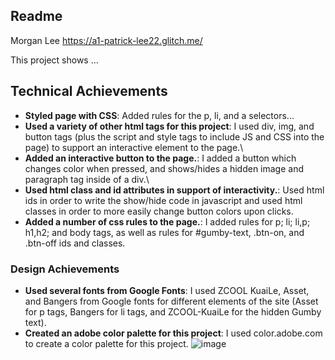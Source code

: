 Readme
---

Morgan Lee
https://a1-patrick-lee22.glitch.me/

This project shows ...

## Technical Achievements
- **Styled page with CSS**: Added rules for the p, li, and a selectors...
- **Used a variety of other html tags for this project**: I used div, img, and button tags (plus the script and style tags to include JS and CSS into the page) to support an interactive element to the page.\
- **Added an interactive button to the page.**: I added a button which changes color when pressed, and shows/hides a hidden image and paragraph tag inside of a div.\
- **Used html class and id attributes in support of interactivity.**: Used html ids in order to write the show/hide code in javascript and used html classes in order to more easily change button colors upon clicks.
- **Added a number of css rules to the page.**: I added rules for p; li; li,p; h1,h2; and body tags, as well as rules for #gumby-text, .btn-on, and .btn-off ids and classes.

### Design Achievements
- **Used several fonts from Google Fonts**: I used ZCOOL KuaiLe, Asset, and Bangers from Google fonts for different elements of the site (Asset for p tags, Bangers for li tags, and ZCOOL-KuaiLe for the hidden Gumby text).
- **Created an adobe color palette for this project**: I used color.adobe.com to create a color palette for this project.
![image](https://user-images.githubusercontent.com/65562105/131260721-8a1f5c12-85b5-4fce-9c00-3ac9309b0a28.png)

